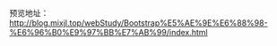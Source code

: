预览地址：http://blog.mixjl.top/webStudy/Bootstrap%E5%AE%9E%E6%88%98-%E6%96%B0%E9%97%BB%E7%AB%99/index.html
